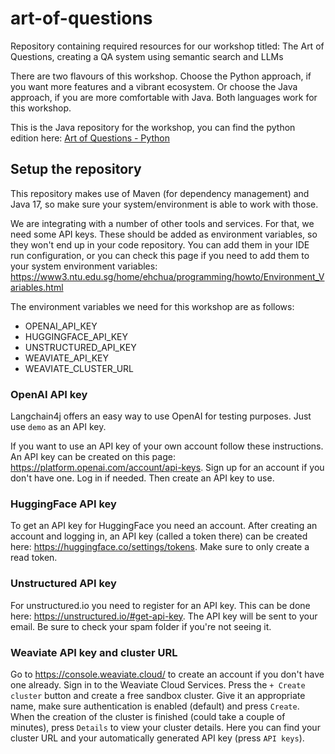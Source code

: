 # art-of-questions
Repository containing required resources for our workshop titled: The Art of Questions, creating a QA system using semantic search and LLMs

There are two flavours of this workshop. Choose the Python approach, if you want more features and a vibrant ecosystem. Or choose the Java approach, if you are more comfortable with Java. Both languages work for this workshop.

This is the Java repository for the workshop, you can find the python edition here:
[Art of Questions - Python](https://github.com/jettro/art-of-questions)

## Setup the repository
This repository makes use of Maven (for dependency management) and Java 17, so make sure your system/environment is able to work with those.

We are integrating with a number of other tools and services. For that, we need some API keys. These should be added as environment variables, so they won't end up in your code repository. You can add them in your IDE run configuration, or you can check this page if you need to add them to your system environment variables: https://www3.ntu.edu.sg/home/ehchua/programming/howto/Environment_Variables.html

The environment variables we need for this workshop are as follows:
- OPENAI_API_KEY
- HUGGINGFACE_API_KEY
- UNSTRUCTURED_API_KEY
- WEAVIATE_API_KEY
- WEAVIATE_CLUSTER_URL

### OpenAI API key
Langchain4j offers an easy way to use OpenAI for testing purposes. Just use `demo` as an API key.

If you want to use an API key of your own account follow these instructions. An API key can be created on this page: https://platform.openai.com/account/api-keys. Sign up for an account if you don't have one. Log in if needed. Then create an API key to use.

### HuggingFace API key
To get an API key for HuggingFace you need an account. After creating an account and logging in, an API key (called a token there) can be created here: https://huggingface.co/settings/tokens. Make sure to only create a read token.

### Unstructured API key
For unstructured.io you need to register for an API key. This can be done here: https://unstructured.io/#get-api-key. The API key will be sent to your email. Be sure to check your spam folder if you're not seeing it.

### Weaviate API key and cluster URL
Go to https://console.weaviate.cloud/ to create an account if you don't have one already. Sign in to the Weaviate Cloud Services. Press the `+ Create cluster` button and create a free sandbox cluster.
Give it an appropriate name, make sure authentication is enabled (default) and press `Create`. When the creation of the cluster is finished (could take a couple of minutes), press `Details` to view your cluster details.
Here you can find your cluster URL and your automatically generated API key (press `API keys`).
